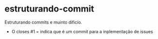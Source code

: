 # estruturando-commit


Estruturando commits e muinto dificío.
- O closes #1 = indica que é um commit para a inplementação de issues
